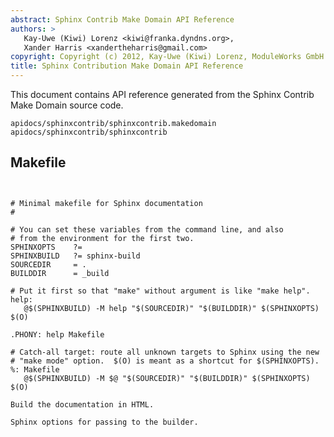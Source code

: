 ```yaml
---
abstract: Sphinx Contrib Make Domain API Reference
authors: >
   Kay-Uwe (Kiwi) Lorenz <kiwi@franka.dyndns.org>,
   Xander Harris <xandertheharris@gmail.com>
copyright: Copyright (c) 2012, Kay-Uwe (Kiwi) Lorenz, ModuleWorks GmbH
title: Sphinx Contribution Make Domain API Reference
---
```


This document contains API reference generated from the Sphinx Contrib Make
Domain source code.

```{toctree}
apidocs/sphinxcontrib/sphinxcontrib.makedomain
apidocs/sphinxcontrib/sphinxcontrib
```

## Makefile

```{highlight} make
```

```{default-domain} make
```

```{code-block} make
# Minimal makefile for Sphinx documentation
#

# You can set these variables from the command line, and also
# from the environment for the first two.
SPHINXOPTS    ?=
SPHINXBUILD   ?= sphinx-build
SOURCEDIR     = .
BUILDDIR      = _build

# Put it first so that "make" without argument is like "make help".
help:
   @$(SPHINXBUILD) -M help "$(SOURCEDIR)" "$(BUILDDIR)" $(SPHINXOPTS) $(O)

.PHONY: help Makefile

# Catch-all target: route all unknown targets to Sphinx using the new
# "make mode" option.  $(O) is meant as a shortcut for $(SPHINXOPTS).
%: Makefile
   @$(SPHINXBUILD) -M $@ "$(SOURCEDIR)" "$(BUILDDIR)" $(SPHINXOPTS) $(O)
```

```{target} html
Build the documentation in HTML.
```

```{var} SPHINXOPTS
Sphinx options for passing to the builder.
```
